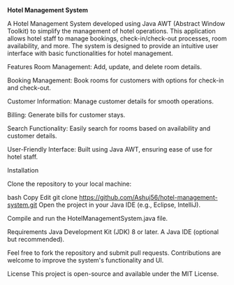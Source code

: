 **Hotel Management System**


A Hotel Management System developed using Java AWT (Abstract Window Toolkit) to simplify the management of hotel operations. This application allows hotel staff to manage bookings, check-in/check-out processes, room availability, and more. The system is designed to provide an intuitive user interface with basic functionalities for hotel management.

Features
Room Management: Add, update, and delete room details.

Booking Management: Book rooms for customers with options for check-in and check-out.

Customer Information: Manage customer details for smooth operations.

Billing: Generate bills for customer stays.

Search Functionality: Easily search for rooms based on availability and customer details.

User-Friendly Interface: Built using Java AWT, ensuring ease of use for hotel staff.

Installation

Clone the repository to your local machine:

bash
Copy
Edit
git clone https://github.com/Ashuj56/hotel-management-system.git
Open the project in your Java IDE (e.g., Eclipse, IntelliJ).

Compile and run the HotelManagementSystem.java file.

Requirements
Java Development Kit (JDK) 8 or later.
A Java IDE (optional but recommended).

Feel free to fork the repository and submit pull requests. Contributions are welcome to improve the system's functionality and UI.

License
This project is open-source and available under the MIT License.
